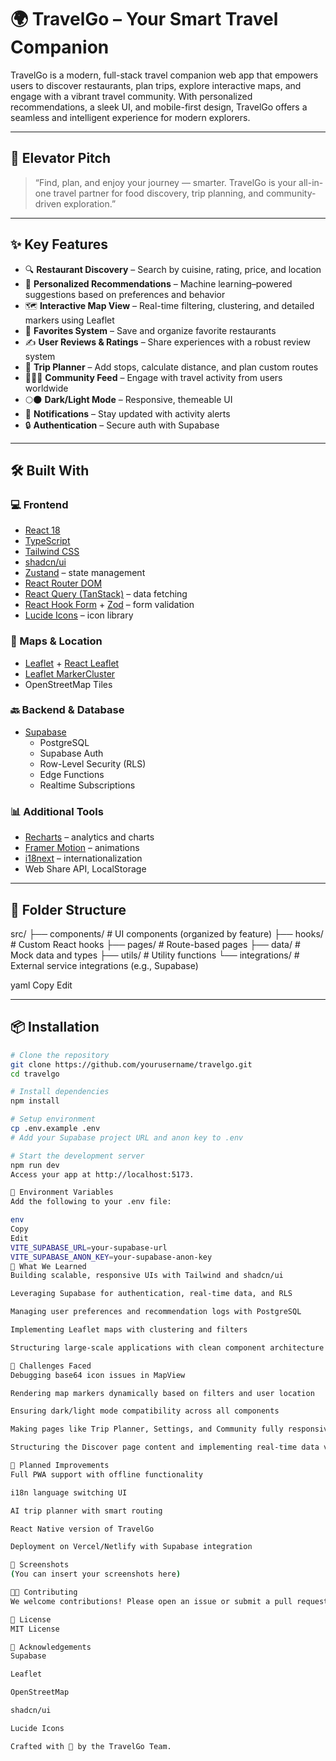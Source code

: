 # 🌍 TravelGo – Your Smart Travel Companion

TravelGo is a modern, full-stack travel companion web app that empowers users to discover restaurants, plan trips, explore interactive maps, and engage with a vibrant travel community. With personalized recommendations, a sleek UI, and mobile-first design, TravelGo offers a seamless and intelligent experience for modern explorers.

---

## 🚀 Elevator Pitch

> “Find, plan, and enjoy your journey — smarter. TravelGo is your all-in-one travel partner for food discovery, trip planning, and community-driven exploration.”

---

## ✨ Key Features

- 🔍 **Restaurant Discovery** – Search by cuisine, rating, price, and location
- 🤖 **Personalized Recommendations** – Machine learning–powered suggestions based on preferences and behavior
- 🗺️ **Interactive Map View** – Real-time filtering, clustering, and detailed markers using Leaflet
- 💾 **Favorites System** – Save and organize favorite restaurants
- ✍️ **User Reviews & Ratings** – Share experiences with a robust review system
- 📍 **Trip Planner** – Add stops, calculate distance, and plan custom routes
- 🧑‍🤝‍🧑 **Community Feed** – Engage with travel activity from users worldwide
- 🌕🌑 **Dark/Light Mode** – Responsive, themeable UI
- 🔔 **Notifications** – Stay updated with activity alerts
- 🔒 **Authentication** – Secure auth with Supabase

---

## 🛠️ Built With

### 💻 Frontend
- [React 18](https://reactjs.org/)
- [TypeScript](https://www.typescriptlang.org/)
- [Tailwind CSS](https://tailwindcss.com/)
- [shadcn/ui](https://ui.shadcn.dev/)
- [Zustand](https://github.com/pmndrs/zustand) – state management
- [React Router DOM](https://reactrouter.com/)
- [React Query (TanStack)](https://tanstack.com/query) – data fetching
- [React Hook Form](https://react-hook-form.com/) + [Zod](https://zod.dev/) – form validation
- [Lucide Icons](https://lucide.dev/) – icon library

### 🧭 Maps & Location
- [Leaflet](https://leafletjs.com/) + [React Leaflet](https://react-leaflet.js.org/)
- [Leaflet MarkerCluster](https://github.com/Leaflet/Leaflet.markercluster)
- OpenStreetMap Tiles

### 🔙 Backend & Database
- [Supabase](https://supabase.com/)
  - PostgreSQL
  - Supabase Auth
  - Row-Level Security (RLS)
  - Edge Functions
  - Realtime Subscriptions

### 📊 Additional Tools
- [Recharts](https://recharts.org/) – analytics and charts
- [Framer Motion](https://www.framer.com/motion/) – animations
- [i18next](https://www.i18next.com/) – internationalization
- Web Share API, LocalStorage

---

## 📁 Folder Structure

src/
├── components/ # UI components (organized by feature)
├── hooks/ # Custom React hooks
├── pages/ # Route-based pages
├── data/ # Mock data and types
├── utils/ # Utility functions
└── integrations/ # External service integrations (e.g., Supabase)

yaml
Copy
Edit

---

## 📦 Installation

```bash
# Clone the repository
git clone https://github.com/yourusername/travelgo.git
cd travelgo

# Install dependencies
npm install

# Setup environment
cp .env.example .env
# Add your Supabase project URL and anon key to .env

# Start the development server
npm run dev
Access your app at http://localhost:5173.

🔐 Environment Variables
Add the following to your .env file:

env
Copy
Edit
VITE_SUPABASE_URL=your-supabase-url
VITE_SUPABASE_ANON_KEY=your-supabase-anon-key
🧠 What We Learned
Building scalable, responsive UIs with Tailwind and shadcn/ui

Leveraging Supabase for authentication, real-time data, and RLS

Managing user preferences and recommendation logs with PostgreSQL

Implementing Leaflet maps with clustering and filters

Structuring large-scale applications with clean component architecture

🧱 Challenges Faced
Debugging base64 icon issues in MapView

Rendering map markers dynamically based on filters and user location

Ensuring dark/light mode compatibility across all components

Making pages like Trip Planner, Settings, and Community fully responsive

Structuring the Discover page content and implementing real-time data views

📲 Planned Improvements
Full PWA support with offline functionality

i18n language switching UI

AI trip planner with smart routing

React Native version of TravelGo

Deployment on Vercel/Netlify with Supabase integration

📸 Screenshots
(You can insert your screenshots here)

🧑‍💻 Contributing
We welcome contributions! Please open an issue or submit a pull request for fixes, improvements, or new features.

📄 License
MIT License

🙌 Acknowledgements
Supabase

Leaflet

OpenStreetMap

shadcn/ui

Lucide Icons

Crafted with 💙 by the TravelGo Team.
